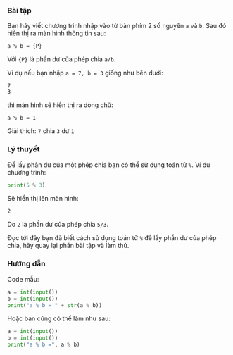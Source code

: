 ### **Bài tập**

Bạn hãy viết chương trình nhập vào từ bàn phím 2 số nguyên `a` và `b`.
Sau đó hiển thị ra màn hình thông tin sau:

``` markup
a % b = {P}
```

Với `{P}` là phần dư của phép chia `a/b`.

Ví dụ nếu bạn nhập `a = 7, b = 3` giống như bên dưới:

``` markup
7
3
```

thì màn hình sẽ hiển thị ra dòng chữ:

``` markup
a % b = 1
```

Giải thích: `7` chia `3` dư `1`

### Lý thuyết

Để lấy phần dư của một phép chia bạn có thể sử dụng toán tử `%`. Ví dụ
chương trình:

``` python
print(5 % 3)
```

Sẽ hiển thị lên màn hình:

``` markup
2
```

Do `2` là phần dư của phép chia `5/3`.

Đọc tới đây bạn đã biết cách sử dụng toán tử `%` để lấy phần dư của phép
chia, hãy quay lại phần bài tập và làm thử.

### Hướng dẫn

Code mẫu:

``` python
a = int(input())
b = int(input())
print("a % b = " + str(a % b))
```

Hoặc bạn cũng có thể làm như sau:

``` python
a = int(input())
b = int(input())
print("a % b =", a % b)
```
